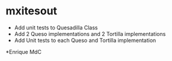 # mxitesout

* Add unit tests to Quesadilla Class
* Add 2 Queso implementations and 2 Tortilla implementations
* Add Unit tests to each Queso and Tortilla implementation

*Enrique MdC

